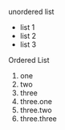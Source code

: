 unordered list

- list 1
- list 2
- list 3

Ordered List

1. one
2. two
3. three
  1. three.one
  2. three.two
  3. three.three
